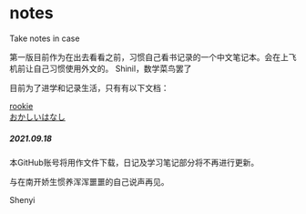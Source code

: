 # notes
 Take notes in case

第一版目前作为在出去看看之前，习惯自己看书记录的一个中文笔记本。会在上飞机前让自己习惯使用外文的。
Shinil，数学菜鸟罢了

目前为了进学和记录生活，只有有以下文档：

[rookie](/入门/rookie.md)  
[おかしいはなし](urouro/okashiihanashi.md)

##### 2021.09.18

本GitHub账号将用作文件下载，日记及学习笔记部分将不再进行更新。

与在南开娇生惯养浑浑噩噩的自己说声再见。

Shenyi

